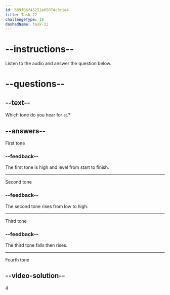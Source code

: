 ```yaml
---
id: 689f06f45252e65074c3c1e4
title: Task 22
challengeType: 19
dashedName: task-22
---
```


<!-- (Audio) A: èi -->

# --instructions--

Listen to the audio and answer the question below.

# --questions--

## --text--

Which tone do you hear for `ei`?

## --answers--

First tone

### --feedback--

The first tone is high and level from start to finish.

---

Second tone

### --feedback--

The second tone rises from low to high.

---

Third tone

### --feedback--

The third tone falls then rises.

---

Fourth tone

## --video-solution--

4
